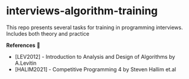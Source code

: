 # interviews-algorithm-training
This repo presents several tasks for training in programming interviews. Includes both theory and practice


**References** 📖
* [LEV2012] - Introduction to Analysis and Design of Algorithms by A.Levitin
* [HALIM2021] - Competitive Programming 4 by Steven Hallim et.al
